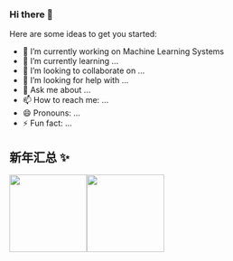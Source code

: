 ### Hi there 👋

Here are some ideas to get you started:

- 🔭 I’m currently working on Machine Learning Systems
- 🌱 I’m currently learning ...
- 👯 I’m looking to collaborate on ...
- 🤔 I’m looking for help with ...
- 💬 Ask me about ...
- 📫 How to reach me: ...
- 😄 Pronouns: ...
- ⚡ Fun fact: ...

## 新年汇总 ✨

<img align="" height="137px" src="https://github-readme-stats.vercel.app/api?username=Adnios&hide_title=true&hide_border=true&show_icons=true&include_all_commits=true&line_height=21&bg_color=0,EC6C6C,FFD479,FFFC79,73FA79&theme=graywhite&locale=cn" /><img align="" height="137px" src="https://github-readme-stats.vercel.app/api/top-langs/?username=Adnios&hide_title=true&hide_border=true&layout=compact&bg_color=0,73FA79,73FDFF,D783FF&theme=graywhite&locale=cn" />
